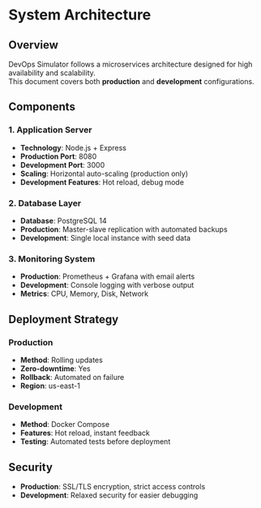 # System Architecture

## Overview
DevOps Simulator follows a microservices architecture designed for high availability and scalability.  
This document covers both **production** and **development** configurations.

## Components

### 1. Application Server
- **Technology**: Node.js + Express  
- **Production Port**: 8080  
- **Development Port**: 3000  
- **Scaling**: Horizontal auto-scaling (production only)  
- **Development Features**: Hot reload, debug mode  

### 2. Database Layer
- **Database**: PostgreSQL 14  
- **Production**: Master-slave replication with automated backups  
- **Development**: Single local instance with seed data  

### 3. Monitoring System
- **Production**: Prometheus + Grafana with email alerts  
- **Development**: Console logging with verbose output  
- **Metrics**: CPU, Memory, Disk, Network  

## Deployment Strategy

### Production
- **Method**: Rolling updates  
- **Zero-downtime**: Yes  
- **Rollback**: Automated on failure  
- **Region**: us-east-1  

### Development
- **Method**: Docker Compose  
- **Features**: Hot reload, instant feedback  
- **Testing**: Automated tests before deployment  

## Security
- **Production**: SSL/TLS encryption, strict access controls  
- **Development**: Relaxed security for easier debugging  
